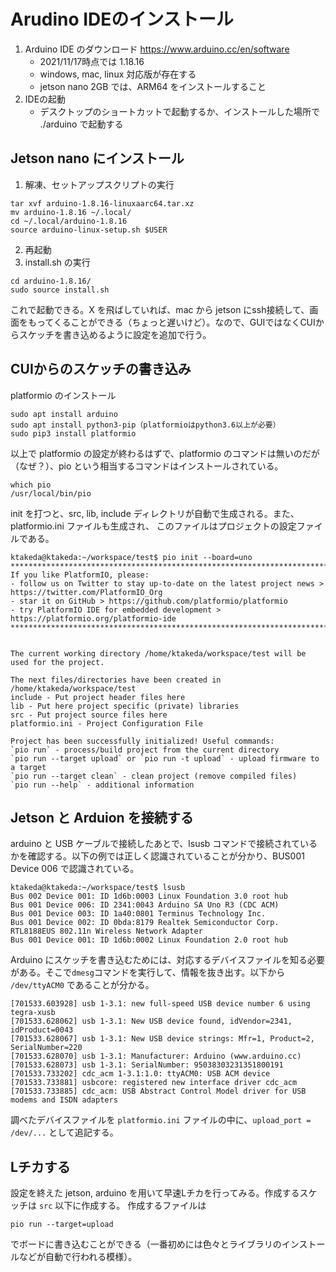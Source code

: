 
# Arudino IDEのインストール
1. Arduino IDE のダウンロード https://www.arduino.cc/en/software
	- 2021/11/17時点では 1.18.16
	- windows, mac, linux 対応版が存在する
	- jetson nano 2GB では、ARM64 をインストールすること
2. IDEの起動
	- デスクトップのショートカットで起動するか、インストールした場所で ./arduino で起動する

## Jetson nano にインストール
1. 解凍、セットアップスクリプトの実行

```shell
tar xvf arduino-1.8.16-linuxaarc64.tar.xz                                 
mv arduino-1.8.16 ~/.local/                                                      
cd ~/.local/arduino-1.8.16                                                           
source arduino-linux-setup.sh $USER                                            
```

2. 再起動
3. install.sh の実行

```shell
cd arduino-1.8.16/                                                          
sudo source install.sh                                                 
```

これで起動できる。X を飛ばしていれば、mac から jetson にssh接続して、画面をもってくることができる（ちょっと遅いけど）。なので、GUIではなくCUIからスケッチを書き込めるように設定を追加で行う。

## CUIからのスケッチの書き込み
platformio のインストール

```shell
sudo apt install arduino
sudo apt install python3-pip（platformioはpython3.6以上が必要）
sudo pip3 install platformio
```

以上で platformio の設定が終わるはずで、platformio のコマンドは無いのだが（なぜ？）、pio という相当するコマンドはインストールされている。

```shell
which pio
/usr/local/bin/pio
```

init を打つと、src, lib, include ディレクトリが自動で生成される。また、platformio.ini ファイルも生成され、 このファイルはプロジェクトの設定ファイルである。




```shell
ktakeda@ktakeda:~/workspace/test$ pio init --board=uno
***********************************************************************************************************************
If you like PlatformIO, please:
- follow us on Twitter to stay up-to-date on the latest project news > https://twitter.com/PlatformIO_Org
- star it on GitHub > https://github.com/platformio/platformio
- try PlatformIO IDE for embedded development > https://platformio.org/platformio-ide
***********************************************************************************************************************


The current working directory /home/ktakeda/workspace/test will be used for the project.

The next files/directories have been created in /home/ktakeda/workspace/test
include - Put project header files here
lib - Put here project specific (private) libraries
src - Put project source files here
platformio.ini - Project Configuration File

Project has been successfully initialized! Useful commands:
`pio run` - process/build project from the current directory
`pio run --target upload` or `pio run -t upload` - upload firmware to a target
`pio run --target clean` - clean project (remove compiled files)
`pio run --help` - additional information
```


## Jetson と Arduion を接続する

arduino と USB ケーブルで接続したあとで、lsusb コマンドで接続されているかを確認する。以下の例では正しく認識されていることが分かり、BUS001 Device 006 で認識されている。

```shell
ktakeda@ktakeda:~/workspace/test$ lsusb 
Bus 002 Device 001: ID 1d6b:0003 Linux Foundation 3.0 root hub
Bus 001 Device 006: ID 2341:0043 Arduino SA Uno R3 (CDC ACM)
Bus 001 Device 003: ID 1a40:0801 Terminus Technology Inc. 
Bus 001 Device 002: ID 0bda:8179 Realtek Semiconductor Corp. RTL8188EUS 802.11n Wireless Network Adapter
Bus 001 Device 001: ID 1d6b:0002 Linux Foundation 2.0 root hub
```

Arduino にスケッチを書き込むためには、対応するデバイスファイルを知る必要がある。そこで`dmesg`コマンドを実行して、情報を抜き出す。以下から `/dev/ttyACM0` であることが分かる。

```shell
[701533.603928] usb 1-3.1: new full-speed USB device number 6 using tegra-xusb
[701533.628062] usb 1-3.1: New USB device found, idVendor=2341, idProduct=0043
[701533.628067] usb 1-3.1: New USB device strings: Mfr=1, Product=2, SerialNumber=220
[701533.628070] usb 1-3.1: Manufacturer: Arduino (www.arduino.cc)
[701533.628073] usb 1-3.1: SerialNumber: 95038303231351800191
[701533.733202] cdc_acm 1-3.1:1.0: ttyACM0: USB ACM device
[701533.733881] usbcore: registered new interface driver cdc_acm
[701533.733885] cdc_acm: USB Abstract Control Model driver for USB modems and ISDN adapters
```

調べたデバイスファイルを `platformio.ini` ファイルの中に、`upload_port = /dev/...` として追記する。


## Lチカする

設定を終えた jetson, arduino を用いて早速Lチカを行ってみる。作成するスケッチは `src` 以下に作成する。
作成するファイルは

```shell
pio run --target=upload
```

でボードに書き込むことができる（一番初めには色々とライブラリのインストールなどが自動で行われる模様）。